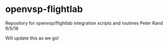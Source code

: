 # openvsp-flightlab
Repository for openvsp/flightlab integration scripts and routines
Peter Rand
9/5/18

Will update this as we go!
